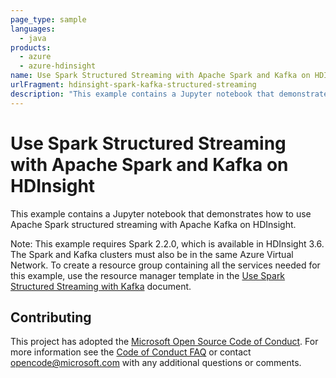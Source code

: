 ```yaml
---
page_type: sample
languages:
  - java
products:
  - azure
  - azure-hdinsight
name: Use Spark Structured Streaming with Apache Spark and Kafka on HDInsight
urlFragment: hdinsight-spark-kafka-structured-streaming
description: "This example contains a Jupyter notebook that demonstrates how to use Apache Spark structured streaming with Apache Kafka on Azure HDInsight."
---
```


# Use Spark Structured Streaming with Apache Spark and Kafka on HDInsight

This example contains a Jupyter notebook that demonstrates how to use Apache Spark structured streaming with Apache Kafka on HDInsight.

Note: This example requires Spark 2.2.0, which is available in HDInsight 3.6. The Spark and Kafka clusters must also be in the same Azure Virtual Network. To create a resource group containing all the services needed for this example, use the resource manager template in the [Use Spark Structured Streaming with Kafka](http://docs.microsoft.com/azure/hdinsight/hdinsight-apache-kafka-spark-structured-streaming) document.

## Contributing

This project has adopted the [Microsoft Open Source Code of Conduct](https://opensource.microsoft.com/codeofconduct/). For more information see the [Code of Conduct FAQ](https://opensource.microsoft.com/codeofconduct/faq/) or contact [opencode@microsoft.com](mailto:opencode@microsoft.com) with any additional questions or comments.
